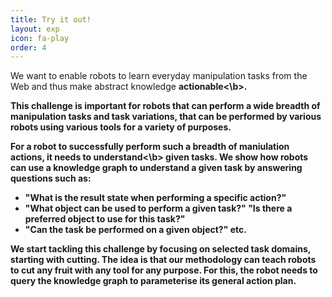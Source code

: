 ```yaml
---
title: Try it out!
layout: exp
icon: fa-play
order: 4
---
```


We want to enable robots to learn everyday manipulation tasks from the Web and thus make abstract knowledge <b>actionable<\b>.

This challenge is important for robots that can perform a wide breadth of manipulation tasks and task variations, that can be performed by various robots using various tools for a variety of purposes.

For a robot to successfully perform such a breadth of maniulation actions, it needs to <b>understand<\b> given tasks. We show how robots can use a knowledge graph to understand a given task by answering questions such as:
- "What is the result state when performing a specific action?"
- "What object can be used to perform a given task?" "Is there a preferred object to use for this task?"
- "Can the task be performed on a given object?" etc.
	
We start tackling this challenge by focusing on selected task domains, starting with cutting. 
The idea is that our methodology can teach robots to cut any fruit with any tool for any purpose.
For this, the robot needs to query the knowledge graph to parameterise its general action plan.